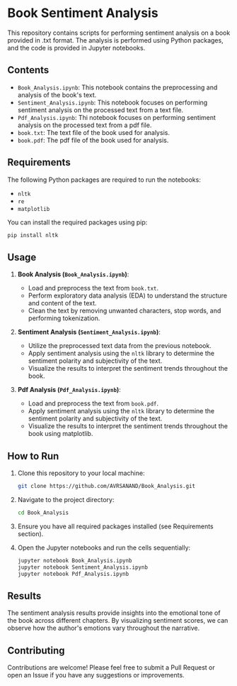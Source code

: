 # Book Sentiment Analysis

This repository contains scripts for performing sentiment analysis on a book provided in .txt format. The analysis is performed using Python packages, and the code is provided in Jupyter notebooks.

## Contents

- `Book_Analysis.ipynb`: This notebook contains the preprocessing and analysis of the book's text.
- `Sentiment_Analysis.ipynb`: This notebook focuses on performing sentiment analysis on the processed text from a text file.
- `Pdf_Analysis.ipynb`: Thi notebook focuses on performing sentiment analysis on the processed text from a pdf file.
- `book.txt`: The text file of the book used for analysis.
- `book.pdf`: The pdf file of the book used for analysis.

## Requirements

The following Python packages are required to run the notebooks:

- `nltk` 
- `re`
- `matplotlib`

You can install the required packages using pip:

```bash
pip install nltk
```

## Usage

1. **Book Analysis (`Book_Analysis.ipynb`)**:
    - Load and preprocess the text from `book.txt`.
    - Perform exploratory data analysis (EDA) to understand the structure and content of the text.
    - Clean the text by removing unwanted characters, stop words, and performing tokenization.

2. **Sentiment Analysis (`Sentiment_Analysis.ipynb`)**:
    - Utilize the preprocessed text data from the previous notebook.
    - Apply sentiment analysis using the `nltk` library to determine the sentiment polarity and subjectivity of the text.
    - Visualize the results to interpret the sentiment trends throughout the book.

3. **Pdf Analysis (`Pdf_Analysis.ipynb`)**:
    - Load and preprocess the text from `book.pdf`.
    - Apply sentiment analysis using the `nltk` library to determine the sentiment polarity and subjectivity of the text.
    - Visualize the results to interpret the sentiment trends throughout the book using matplotlib.
   
## How to Run

1. Clone this repository to your local machine:
    ```bash
    git clone https://github.com/AVRSANAND/Book_Analysis.git
    ```

2. Navigate to the project directory:
    ```bash
    cd Book_Analysis
    ```

3. Ensure you have all required packages installed (see Requirements section).

4. Open the Jupyter notebooks and run the cells sequentially:
    ```bash
    jupyter notebook Book_Analysis.ipynb
    jupyter notebook Sentiment_Analysis.ipynb
    jupyter notebook Pdf_Analysis.ipynb
    ```

## Results

The sentiment analysis results provide insights into the emotional tone of the book across different chapters. By visualizing sentiment scores, we can observe how the author's emotions vary throughout the narrative.

## Contributing

Contributions are welcome! Please feel free to submit a Pull Request or open an Issue if you have any suggestions or improvements.
